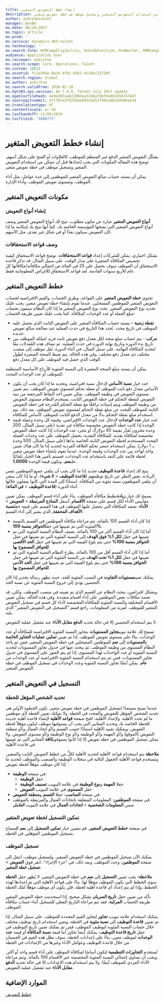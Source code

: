 ```yaml
---
title: إنشاء خطط التعويض المتغير
description: يشكّل التعويض المتغير الدفع غير المنتظم للموظف، كالعلاوات أو المنح على شكل أسهم. يوضح هذا الموضوع المكونات التي يجب إعدادها قبل أن تتمكن من استخدام التعويض المتغير وتسجيل موظف في خطة تعويض متغير.
author: andreabichsel
manager: AnnBe
ms.date: 06/20/2017
ms.topic: article
ms.prod: ''
ms.service: dynamics-365-talent
ms.technology: ''
ms.search.form: HCMCompEligibility, HcmJobFunction, HcmWorker, HRMCompPerfPlan
audience: Application User
ms.reviewer: anbichse
ms.search.scope: Core, Operations, Talent
ms.custom: 16011
ms.assetid: fc3a394e-9ac6-4f8c-9162-dc16ec22720f
ms.search.region: Global
ms.author: anbichse
ms.search.validFrom: 2016-02-28
ms.dyn365.ops.version: AX 7.0.0, Talent July 2017 update
ms.openlocfilehash: 4e94307ae82200daa3248afdbfde081656747d47
ms.sourcegitcommit: 871707a3fd236da693a3d51f401eb0cb9d4bae39
ms.translationtype: HT
ms.contentlocale: ar-SA
ms.lasthandoff: 12/06/2019
ms.locfileid: "2898771"
---
```

# <a name="create-variable-compensation-plans"></a>إنشاء خطط التعويض المتغير

يشكّل التعويض المتغير الدفع غير المنتظم للموظف، كالعلاوات أو المنح على شكل أسهم. توضح هذه المقالة المكونات التي يجب إعدادها قبل أن تتمكن من استخدام التعويض المتغير وتسجيل موظف في خطة تعويض متغير.

يمكن أن يستند حساب مبالغ التعويض المتغير للموظفين إلى عدة عوامل، مثل أداء الموظف، ومستوى تعويض الموظف، وأداء الإدارة.

## <a name="variable-compensation-components"></a>مكونات التعويض المتغير
### <a name="create-compensation-types"></a>إنشاء أنواع التعويض

**أنواع التعويض المتغير** عبارة عن مكون مطلوب. تتيح لك أنواع التعويض المتغير وصف أنواع التعويض المتغير التي تمنحها المؤسسة الخاصة بك. كما أنها تتيح بك إمكانية ما إذا كان التعويض سيكون نقدًا أو في شكل غير نقدي، مثل الأسهم.

### <a name="describe-vesting-rules"></a>وصف قواعد الاستحقاقات

بشكل اختياري، يمكن للشركات إعداد **قواعد الاستحقاقات**. توضح قواعد الاستحقاق كيفية تخصيص المكافآة المتغيرة على مدار الوقت. على سبيل المثال، قد تذكر قاعدة الاستحقاق أن الموظف سوف يحصل على 25 في المائة من إجمالي مكافأته/مكافأتها كل عام للأربع سنوات القادمة. تُعد قواعد الاستحقاق للأغراض المعلوماتية فقط.

## <a name="variable-compensation-plans"></a>خطط التعويض المتغير
تحتوي **خطة التعويض المتغير** على القواعد، وطرق الحساب، والقيم الافتراضية لحساب التعويض المتغير للموظفين المسجلين. عندما تقوم بإنشاء خطة تعويض متغير، يجب عليك تحديد نوع التعويض المتغير. يحدد نوع التعويض المتغير ما إذا كان النظام سيقون بحساب مبلغ العملة أو عدد الوحدات كمكافأة. كما يجب عليك تعيين طريقة الحساب:

-   **نقطة زمنية** – يستند حساب المكافأة المتغير على التعويض الثابت الذي يحصل عليه الموظف في تاريخ محدد. يُحدد هذا التاريخ في حدث العملية عند معالجة مبالغ تعويض جديدة.
-   **مركب** - يتم حساب مبلغ منحة لكل معدل دفع تعويض ثابت فريد امتلكه الموظف بين تاريخ بدء الدورة وتاريخ نهاية الدورة في حدث العملية. ثم تضاف هذه المُعدلات معًا لتحديد المكافأة النهائية. على سبيل المثال، في أثناء الدورة، نُقل موظف إلى منصب مختلف ذي معدل دفع مختلف. وفي هذه الحالة، يتم ضبط المنحة المتغيرة لطول الوقت الذي حصل فيه الموظف على كل معدل دفع.

يمكن أن يستند مبلغ المنحة المتغيرة إلى النسبة المئوية للأرباح الأساسية المنتظمة للموظف أو عدد الوحدات المحدد.

-   حدد خيار **نسبة الأساس** لإدخال نسبة افتراضية، وتحديد ما إذا كان يجب أن يكون الأساس معدل دفع ثابت للموظف أو نقطة تحكم لمستوى تعويض الموظف. يتم تعيين مستوى التعويض في وظيفة الموظف. يمكن تعيين أحد النقاط المرجعية من بنية التعويض كنقطة التحكم في خطة التعويض الثابت. يستخدم النظام مستوى التعويض من وظيفة الموظف ويتم إسناده ترافقًا مع نقطة التحكم المُدرجة في خطة التعويض الثابتة للموظف للبحث عن مبلغ نقطة التحكم لمستوى تعويض الموظف. بعد ذلك، يتم استخدام مبلغ نقطة التحكم بدلًا من معدل الدفع الثابت للموظف كأساس للمكافأة.
-   حدد خيار **عدد الوحدات** لإدخال عدد الوحدات الافتراضي، وقيمة كل وحدة وعملة قيمة الوحدة إذا كانت خطة التعويض مخصصة مكافأة غير نقدية (على سبيل المثال، 200 وحدة مخزون تُقدَّر بقيمة 40 دولاراً)، أو مجرد عدد الوحدات إذا كانت خطة التعويض مخصصة لمكافأة نقدية. للمكافأة النقدية، يحصل الموظف على عدد وحدات العملة المحدد المستخدم لخطة التعويض الثابتة الخاصة به/ها (على سبيل المثال، 500 وحدة بـ 1 دولار). يمكن استخدام عنصر تحكم العلاقة الفردية لتحديد إذا ما كان هناك تعيين واحد لواحد بين عدد الوحدات وقيمة الوحدة. عندما تقوم بإنشاء خطة تعويض متغير لخطة قائمة على النقد باستخدام عدد الوحدات، فسيتم تأمين هذا الخيار تلقائيًا على**نعم**، وتكون قيمة الوحدة **1.0000**.

يتيح لك إعداد **قاعدة التوظيف** تحديد إذا ما كان يجب أن يتلقي جميع الموظفين نفس الزيادة، بغض النظر عن تاريخ توظيفهم (**قاعدة التوظيف** = **لا شيء**)، أو ما إذا كان ينبغي أن يتلقي الموظفون نسبة مئوية من المكافأة، استنادًا إلى المدة التي كانوا يعملون خلالها أثناء الدورة (**قاعدة التوظيف** = **في المائة**). 

يسمح لك خيار **زيادة**بظبط مكافأة الموظف، بناءً على أداء قسم الموظف. يمكن تعيين مقاييس الأداء لكل قسم على صفحة **الأقسام**, أسفل **النماذج المرتبطة** &gt; **التعويض** &gt; **الأداء**. تعتمد المكافأة التي يحصل عليها الموظف في هذا القسم على قيمة حقل**نسبة الأهداف المحققة**, الذي يشير إلى أداء القسم:

-   إذا كان أداء القسم 100 بالمائة، تتم مراعاة مكافأة الموظفين في القسم بالنسبة المئوية التي تم تعيينها في حقل**الحوافز بنسبة 100%**.
-   أما إذا كان أداء القسم أكثر من 100 بالمائة، يضيف النظام النسبة المئوية التي تم تعيينها في حقل **لكل 1% فوق الهدف‬** إلى النسبة المئوية التي تم تعيينها في حقل **الحوافز بنسبة 100%** حتى يتم بلوغ القيمة التي تم تعيينها في حقل **‏‫الحد الأقصى للحوافز المسموح بها‬**.
-   أما إذا كان أداء القسم أقل من 100 بالمائة، يطرح النظام النسبة المئوية التي تم تعيينها في حقل **لكل 1% تحت الهدف‬** من النسبة المئوية التي تم تعيينها في حقل **الحوافز بنسبة 100%** حتى يتم بلوغ القيمة التي تم تعيينها في حقل **‏‫الحد الأدنى للحوافز المسموح بها‬**.

يمكنك تعيين**مستويات التفاوت** في النسب المئوية للحد، حيث تظهر رسالة تحذير إذا كان التحسين يؤدي إلى خروج النسبة المئوية عن نسبة الحد. 

وبشكل افتراضي، يبحث النظام عن القسم الذي تم تعيينه في منصب الموظف. ولكن، قد تعتمد مكافآت بعض الموظفين على أداء أقسام متعددة. وفي هذه الحالة، يمكن تعيين الأقسام المختلفة والنسبة المئوية للمكافأة المخصصة لأداء كل قسم في تسجيل التعويض المتغير للموظف. لمزيد من المعلومات، راجع قسم "التسجيل في التعويض المتغير" الذي يليه. 

لا يتم استخدام التحسين إلا في حالة تحديد **الدفع مقابل الأداء** عند تشغيل عملية التعويض. 

تسمح لك علامة تبويب**تجاوز المستويات** بتجاوز النسبة المئوية الافتراضية للمكافأة أو عدد الوحدات، بناءً على مستوى تعويض الموظف. إذا تم تعيين **تمكين عمليات التجاوز الخاصة بالمستويات** إلى **نعم** للموظفين المسجلين في خطة التعويض المتغير، فمن ثم يأخذ النظام المستوى من وظيفة الموظف، ثم يبحث عنها في جدول تجاوز المستويات لتحديد النسبة المئوية أو عدد الواحدات لهذا المستوى. إذا لم يتم العثور على المستوى في جدول تجاوز المستويات، فمن ثم يتم استخدام النسبة المئوية الافتراضية أو عدد الوحدات من  **عام**. يمكن أيضًا تجاوز النسبة المئوية وعدد الوحدات في تسجيل الموظف في خطة التعويض المتغير.

## <a name="variable-compensation-enrollment"></a>التسجيل في التعويض المتغير
### <a name="determine-who-is-eligible-for-the-plan"></a>تحديد الشخص المؤهل للخطة

عندما تصبح مستعدًا لتسجيل الموظفين في خطة تعويض متغير، تكون الخطوة الأولى هي تحديد الشخص المؤهل للتعويض والمحدد في الخطة. ولا يمكنك تعيين الخطة لأي موظفين ما لم تحدد الأهلية. ولإعداد الأهلية، افتح صفحة **قواعد الأهلية** لإنشاء قاعدة أهلية جديدة للخطة الخاصة بك وتحديد المعايير التي يجب أن يستوفيها موظف ليكون مؤهلاً لخطة التعويض. ويمكنك تقييد الأهلية استنادًا حسب القسم و/أو اتحاد العمال و/أو منطقة التعويض (الموقع) و/أو المهمة و/أو الوظيفة و/أو نوع الوظيفة و/أو مستوى التعويض. ولا يمكن تسجيل الموظفين في خطة تعويض إلا إذا كانوا يستوفون**كافة** المعايير التي تم تعيينها في قاعدة الأهلية. 

**ملاحظة** يتم استخدام قواعد الأهلية لتحديد الأهلية لكلٍّ من خطط التعويض الثابت والمتغير. وتستخدم قواعد الأهلية الحقول التالية في سجلات الوظيفة والمنصب والموظف لتحديد ما إذا كان موظف مؤهلاً لخطة تعويض:

- في صفحة **الوظيفة**:
  -   حقل **الوظيفة**
  -   حقلا **المهمة** و**نوع الوظيفة** في علامة التبويب **تصنيف الوظيفة**
  -   حقل **المستوى** في علامة التبويب **التعويض**
- في صفحة **المناصب**: حقلا **القسم** و**منطقة التعويض**.
- في صفحة <strong>الموظفين</strong>: المعلومات المتعلقة باتحادات العمال والمرتبطة بالموظف ضمن <strong>المعلومات الشخصية</strong> &gt; <strong>اتحادات العمال</strong> في علامة التبويب *<strong><em>العامل</em></strong>*

### <a name="enable-enrollment-for-the-variable-compensation-plan"></a>تمكين التسجيل لخطة تعويض المتغير

في صفحة **خطط التعويض المتغير**، قم بتعيين خيار **تمكين التسجيل** إلى **نعم** للسماح بتسجيل الموظفين المؤهلين في الخطة.

### <a name="enroll-the-employee"></a>تسجيل الموظف

يمكنك الآن تسجيل الموظفين في خطة التعويض المتغير. ولتسجيل موظف، انتقل إلى صفحة **الموظفين**، وحدد الموظف. وبعد ذلك، في "جزء الإجراء"، انقر فوق **التعويض** &gt; **تسجيل خطة المتغير**. 

**ملاحظة:** يجب تعيين **التسجيل** إلى **نعم** في خطة التعويض المتغير. لا يُظهر حقل **الخطة** سوى الخطط التي يكون الموظف مؤهلًا لها، بناءً على قواعد الأهلية التي تم إعدادها لهذه الخطط. وإذا لم يتم إعداد أي قاعدة أهلية لخطة، فلن يكون أي موظف مؤهلًا لتلك الخطة. 

تأكد من تعيين حقل **تاريخ السريان** بشكل صحيح. إذا استخدمت خطة التعويض المتغير طريقة الحساب **المركبة**، فقد تتم مراعاة التاريخ الفعلي للتسجيل أثناء حساب مكافأة الموظف. 

يمكنك استخدام علامة تبويب **تجاوز** لتجاوز القيم المحددة للموظف. على سبيل المثال، إذا تم تعيين **قاعدة التوظيف** إلى **نسبة مئوية** في الخطة، وتعين استخدام تاريخ توظيف مختلف خلال حساب النسبة المئوية لتوظيف الموظف، فمن ثم يمكنك تعيين تاريخ التوظيف في حقل **تاريخ قاعدة التوظيف**. يمكنك أيضا تجاوز أما قيمة **نسبة المكافأة** أو قيمة **عدد الوحدات** لموظف معين، بناءً على إعدادات الخطة. سوف تظل هذه القيم في الحسبان من خلال قاعدة التوظيف وعوامل الأداء وغيرها من الإعدادات في الخطة. 

تُستخدم **التجاوزات التنظيمية** لتكون أساسًا لمكافآة الموظف على أداء قسم واحد أو أكثر. ويجب أن يساوي إجمالي النسبة المئوية المخصصة عبر الأقسام 100 بالمائة. وتتم مراعاة الأداء الفردي للموظف أيضًا. ولا يتم استخدام هذه الإعدادات إلا في حالة تحديد **الدفع مقابل الأداء** عند تشغيل عملية التعويض.

<a name="additional-resources"></a>الموارد الإضافية
--------

[خطط التعويض](compensation-plans.md)




